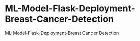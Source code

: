 # ML-Model-Flask-Deployment-Breast-Cancer-Detection
ML-Model-Flask-Deployment-Breast Cancer Detection
